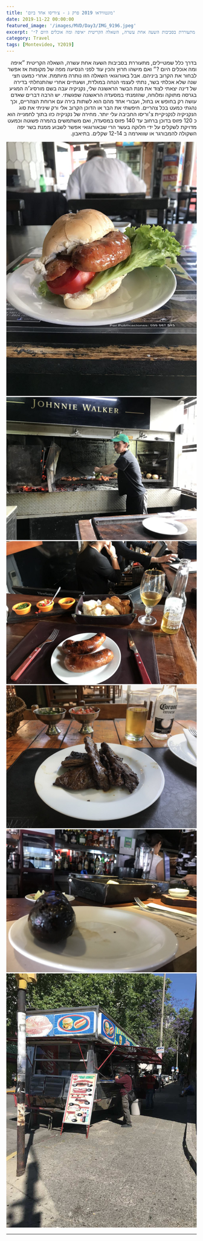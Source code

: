 ```yaml
---
title: 'מונטווידאו 2019 פרק ג - צ׳וריסו אחד ביום'
date: 2019-11-22 00:00:00
featured_image: '/images/MVD/Day3/IMG_9196.jpeg'
excerpt: 'בדרך כלל שמטיילים, מתעוררת בסביבות השעה אחת עשרה, השאלה הקריטית ״איפה ומה אוכלים היום ?״' 
category: Travel
tags: [Montevideo, Y2019]
---
```


<p dir="rtl"> 
בדרך כלל שמטיילים, מתעוררת בסביבות השעה אחת עשרה, השאלה הקריטית ״איפה ומה אוכלים היום ?״ ואם מישהו חרוץ והכין עוד לפני הנסיעה מפה של מקומות אז אפשר לבחור את הקרוב ביניהם. אבל באורוגואי השאלה הזו נותרה מיותמת. אחרי כמעט חצי שנה שלא אכלתי בשר, נתתי לעצמי הנחה במולדת, ושעתיים אחרי שהתנחלתי בדירה של דינה יצאתי לצוד את מנת הבשר הראשונה שלי, נקניקיה עבה בשם מורסיג׳ה המגיע בגרסה מתוקה ומלוחה, שהזמנתי במסעדה הראשונה שפגשתי. יש הרבה דברים שאדם עושה רק בחופש או בחול, ועבורי אחד מהם הוא לשתות בירה עם ארוחת הצהריים, וכך נהגתי כמעט בכל צהריים. חיפשתי את הבר או הדוכן הקרוב אלי ורק שיניתי את סוג הנקניקיה לנקניקיית צ׳וריסו החביבה עלי יותר. מחירה של נקניקיה כזו בתוך לחמנייה הוא כ 120 פזוס בדוכן ברחוב עד 140 פזוס במסעדה, ואם משתמשים בהמרה פשוטה וכמעט מדויקת לשקלים על ידי חלוקה בעשר הרי שבאורוגואי אפשר לשבוע ממנת בשר יפה השקולה להמבורגר או שווארמה ב 12-14 שקלים. בתיאבון.
</p>

<div class="gallery" data-columns="3">
	<img src="/images/MVD/Day3/IMG_9196.jpeg">
	<img src="/images/MVD/Day3/IMG_9009.jpeg">
	<img src="/images/MVD/Day3/IMG_9014.jpeg">
	<img src="/images/MVD/Day3/IMG_9217.jpeg">
	<img src="/images/MVD/Day3/IMG_8940.jpeg">
	<img src="/images/MVD/Day3/IMG_9177.jpeg">
</div>

---